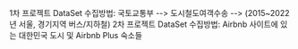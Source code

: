 1차 프로젝트 DataSet 수집방법: 국토교통부 --> 도시철도여객수송 --> (2015~2022년 서울, 경기지역 버스/지하철)
2차 프로젝트 DataSet 수집방법: Airbnb 사이트에 있는 대한민국 도시 및 Airbnb Plus 숙소들
